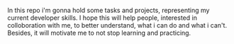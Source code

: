 In this repo i'm gonna hold some tasks and projects, representing my current developer skills. I hope this will help people, interested in colloboration with me, to better understand, what i can do and what i can't. Besides, it will motivate me to not stop learning and practicing.
